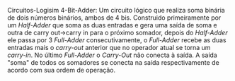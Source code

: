 Circuitos-Logisim
   4-Bit-Adder:
   Um circuito lógico que realiza soma binária de dois números binários, ambos de 4 bis. Construido primeiramente por um *Half-Adder* que soma as duas entradas e gera uma saída de soma e outra de carry out→carry in para o próximo somador, depois do *Half-Adder* ele passa por 3 *Full-Adder* consecutivamente, o *Full-Adder* recebe as duas entradas mais o *carry-out* anterior que no operador atual se torna um *carry-in*. No último *Full-Adder* o *Carry-Out* não conecta à saída. A saída "soma" de todos os somadores se conecta na saída respectivamente de acordo com sua ordem de operação. 
